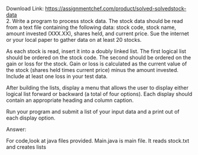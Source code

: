 Download Link: https://assignmentchef.com/product/solved-solvedstock-data
<br>
2. Write a program to process stock data. The stock data should be read from a text file containing the following data: stock code, stock name, amount invested (XXX.XX), shares held, and current price. Sue the internet or your local paper to gather data on at least 20 stocks.

As each stock is read, insert it into a doubly linked list. The first logical list should be ordered on the stock code. The second should be ordered on the gain or loss for the stock. Gain or loss is calculated as the current value of the stock (shares held times current price) minus the amount invested. Include at least one loss in your test data.

After building the lists, display a menu that allows the user to display either logical list forward or backward (a total of four options). Each display should contain an appropriate heading and column caption.

Run your program and submit a list of your input data and a print out of each display option.

Answer:

For code,look at java files provided. Main.java is main file. It reads stock.txt and creates lists